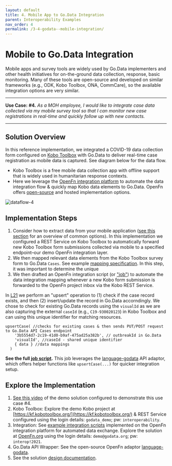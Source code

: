 ```yaml
---
layout: default
title: 4. Mobile App to Go.Data Integration
parent: Interoperability Examples
nav_order: 4
permalink: /3-4-godata--mobile-integration/
---
```

# Mobile to Go.Data Integration
Mobile apps and survey tools are widely used by Go.Data implementers and other health initiatives for on-the-ground data collection, response, basic monitoring. Many of these tools are open-source and developed on similar frameworks (e.g., ODK, Kobo Toolbox, ONA, CommCare), so the available integration options are very similar. 

---
**Use Case:**
**#4.** _As a MOH employee, I would like to integrate case data collected via my mobile survey tool so that I can monitor new case registrations in real-time and quickly follow up with new contacts._

---
## Solution Overview
In this reference implementation, we integrated a COVID-19 data collection form configured on [Kobo Toolbox](https://docs.openfn.org/) with Go.Data to deliver real-time case registration as mobile data is captured. See diagram below for the data flow. 
- Kobo Toolbox is a free mobile data collection app with offline support that is widely used in humanitarian response contexts. 
- Here we leverage the [OpenFn integration platform](https://docs.openfn.org/) to automate the data integration flow & quickly map Kobo data elements to Go.Data. OpenFn offers [open-source](https://openfn.github.io/microservice/readme.html) and hosted implementation options. 

![dataflow-4](../assets/io-use-case-4.png)

## Implementation Steps
1. Consider how to extract data from your mobile application ([see this section](https://worldhealthorganization.github.io/godata/topics/#8-integrating-with-mobile-data-collection-apps) for an overview of common options). In this implementation we configured a REST Service on Kobo Toolbox to automatically forward new Kobo Toolbox form submissions collected via mobile to a specified endpoint–our demo OpenFn integration layer. 
2. We then mapped relevant data elements from the Kobo Toolbox survey form to Go.Data `Cases`. See example [mapping specification](https://drive.google.com/drive/folders/1qL3el6F2obdmtu2QKgcWYoXWsqBkhtII). In this step, it was important to determine the unique 
3. We then drafted an OpenFn integration script (or ["job"](https://docs.openfn.org/documentation.html#jobs)) to automate the data integration mapping whenever a new Kobo form submission is forwarded to the OpenFn project inbox via the Kobo REST Service. 

In [L21](https://github.com/WorldHealthOrganization/godata/blob/docs-toolkit/interoperability-jobs/4-upsertCases.js#L21) we perform an "upsert" operation to (1) check if the case record exists, and then (2) insert/update the record in Go.Data accorndingly. We chose to check for existing Go.Data records using the `visualId` as we are also capturing the external `caseId` (e.g., `C19-930020123`) in Kobo Toolbox and can using this unique identifier for matching resources. 
```
upsertCase( //checks for existing cases & then sends PUT/POST request to Go.Data API Cases endpoint
    '3b5554d7-2c19-41d0-b9af-475ad25a382b', // outbreakId in Go.Data
    'visualId', //caseId - shared unique identifier 
    { data } //data mappings
  )
```
**See the full [job script](https://github.com/WorldHealthOrganization/godata/blob/docs-toolkit/interoperability-jobs/4-upsertCases.js).** This job leverages the [language-godata](https://openfn.github.io/language-godata/) API adaptor, which offers helper functions like `upsertCase(...)` for quicker integration setup. 

## Explore the Implementation
1. [See this video](...) of the demo solution configured to demonstrate this use case #4.  
2. Kobo Toolbox: Explore the demo Kobo project at [https://kf.kobotoolbox.org/](https://kf.kobotoolbox.org/) & REST Service configured using the login details: `godata_demo`; pw: `interoperability`. 
3. Integration: See [example integration scripts](https://github.com/WorldHealthOrganization/godata/tree/docs-toolkit/interoperability-jobs) implemented on the OpenFn integration platform for automated data exchange. Explore the solution at [OpenFn.org](https://www.openfn.org/login) using the login details: `demo@godata.org`; pw: `interop!2021`. 
4. Go.Data API Wrapper: See the open-source OpenFn adaptor [language-godata](https://openfn.github.io/language-godata/). 
5. See the solution [design documentation](https://drive.google.com/drive/folders/1qL3el6F2obdmtu2QKgcWYoXWsqBkhtII).
